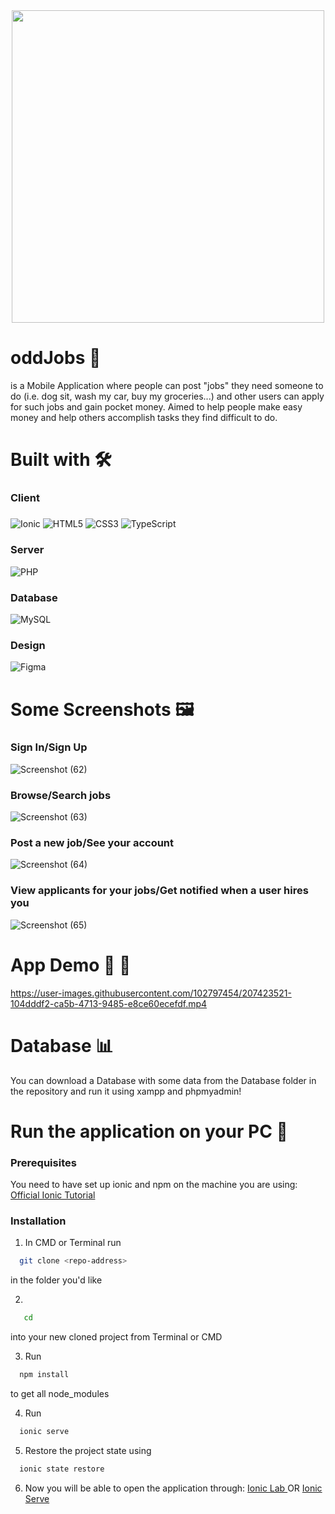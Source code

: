 <div align="center">
<img src="https://user-images.githubusercontent.com/102797454/206843035-9cfd731f-f10a-4855-af20-5e7743e7011b.png" width="500" height="500">
</div>

# oddJobs :cowboy_hat_face: 
is a Mobile Application where people can post "jobs" they need someone to do (i.e. dog sit, wash my car, buy my groceries...) and other users can apply for such jobs and gain pocket money. Aimed to help people make easy money and help others accomplish tasks they find difficult to do. 
 
 # Built with :hammer_and_wrench:
 ### Client 
 ##### 
![Ionic](https://img.shields.io/badge/Ionic-%233880FF.svg?style=for-the-badge&logo=Ionic&logoColor=white)
![HTML5](https://img.shields.io/badge/html5-%23E34F26.svg?style=for-the-badge&logo=html5&logoColor=white)
![CSS3](https://img.shields.io/badge/css3-%231572B6.svg?style=for-the-badge&logo=css3&logoColor=white)
![TypeScript](https://img.shields.io/badge/typescript-%23007ACC.svg?style=for-the-badge&logo=typescript&logoColor=white)

### Server 
![PHP](https://img.shields.io/badge/php-%23777BB4.svg?style=for-the-badge&logo=php&logoColor=white)

### Database 
![MySQL](https://img.shields.io/badge/mysql-%2300f.svg?style=for-the-badge&logo=mysql&logoColor=white)

### Design
![Figma](https://img.shields.io/badge/figma-%23F24E1E.svg?style=for-the-badge&logo=figma&logoColor=white)

# Some Screenshots :framed_picture:
### Sign In/Sign Up
![Screenshot (62)](https://user-images.githubusercontent.com/102797454/207853287-5c60e13c-5f8d-4a16-84f4-d649a8fd8d36.png)

### Browse/Search jobs
![Screenshot (63)](https://user-images.githubusercontent.com/102797454/207853324-396ff19c-eef5-4041-9773-6ad94f0e179c.png)

### Post a new job/See your account
![Screenshot (64)](https://user-images.githubusercontent.com/102797454/207853306-3d56501d-96c7-47cb-b329-91eaf927de8a.png)

### View applicants for your jobs/Get notified when a user hires you
![Screenshot (65)](https://user-images.githubusercontent.com/102797454/207853315-78bab17e-fc9c-40fe-af56-555bd12be360.png)

# App Demo :iphone: :art:
https://user-images.githubusercontent.com/102797454/207423521-104dddf2-ca5b-4713-9485-e8ce60ecefdf.mp4

# Database :bar_chart:

You can download a Database with some data from the Database folder in the repository and run it using xampp and phpmyadmin!

# Run the application on your PC 🔽

### Prerequisites
You need to have set up ionic and npm on the machine you are using: 
<a href="https://ionicframework.com/docs/intro/cli"> Official Ionic Tutorial </a>

### Installation 
1. In CMD or Terminal run 
 ```sh
   git clone <repo-address>
   ```
   in the folder you'd like
   
2. 
```sh
   cd
   ```
  into your new cloned project from Terminal or CMD
   
3. Run 
 ```sh
   npm install
   ```
 to get all node_modules
 
 4. Run 
 ```sh
   ionic serve
   ```
   
5. Restore the project state using
```sh
  ionic state restore
   ```
   
6. Now you will be able to open the application through: 
<a href="http://localhost:8200/"> Ionic Lab </a> OR 
<a href="http://localhost:8100/"> Ionic Serve </a>      
